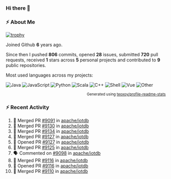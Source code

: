 ### Hi there 👋

### :zap: About Me

[![trophy](https://github-profile-trophy.vercel.app/?username=HTHou&theme=onedark)](https://github.com/ryo-ma/github-profile-trophy)
   
Joined Github **6** years ago.

Since then I pushed **806** commits, opened **28** issues, submitted **720** pull requests, received **1** stars across **5** personal projects and contributed to **9** public repositories.

Most used languages across my projects:

![Java](https://img.shields.io/static/v1?style=flat-square&label=%E2%A0%80&color=555&labelColor=%23b07219&message=Java%EF%B8%B194.4%25)
![JavaScript](https://img.shields.io/static/v1?style=flat-square&label=%E2%A0%80&color=555&labelColor=%23f1e05a&message=JavaScript%EF%B8%B11.4%25)
![Python](https://img.shields.io/static/v1?style=flat-square&label=%E2%A0%80&color=555&labelColor=%233572A5&message=Python%EF%B8%B10.7%25)
![Scala](https://img.shields.io/static/v1?style=flat-square&label=%E2%A0%80&color=555&labelColor=%23c22d40&message=Scala%EF%B8%B10.6%25)
![C++](https://img.shields.io/static/v1?style=flat-square&label=%E2%A0%80&color=555&labelColor=%23f34b7d&message=C%2B%2B%EF%B8%B10.6%25)
![Shell](https://img.shields.io/static/v1?style=flat-square&label=%E2%A0%80&color=555&labelColor=%2389e051&message=Shell%EF%B8%B10.4%25)
![Vue](https://img.shields.io/static/v1?style=flat-square&label=%E2%A0%80&color=555&labelColor=%2341b883&message=Vue%EF%B8%B10.3%25)
![Other](https://img.shields.io/static/v1?style=flat-square&label=%E2%A0%80&color=555&labelColor=%23ededed&message=Other%EF%B8%B11.2%25)

<p align="right"><sub>Generated using <a href="https://github.com/marketplace/actions/profile-readme-stats">teoxoy/profile-readme-stats</a></sub></p>


<!--![](https://github.com/HTHou/HTHou/blob/output/github-contribution-grid-snake.svg)-->

<!--![Haonan Hou's github stats](https://github-readme-stats.vercel.app/api?username=HTHou&count_private=true&show_icons=true&theme=onedark)-->

<!--![Haonan Hou's wakatime stats](https://github-readme-stats.vercel.app/api/wakatime?username=HTHou&layout=compact&theme=onedark)-->

<!--![Top Langs](https://github-readme-stats.vercel.app/api/top-langs/?username=HTHou&theme=onedark&layout=compact)-->

### :zap: Recent Activity
<!--START_SECTION:activity-->
1. 🎉 Merged PR [#9091](https://github.com/apache/iotdb/pull/9091) in [apache/iotdb](https://github.com/apache/iotdb)
2. 🎉 Merged PR [#9130](https://github.com/apache/iotdb/pull/9130) in [apache/iotdb](https://github.com/apache/iotdb)
3. 🎉 Merged PR [#9134](https://github.com/apache/iotdb/pull/9134) in [apache/iotdb](https://github.com/apache/iotdb)
4. 🎉 Merged PR [#9127](https://github.com/apache/iotdb/pull/9127) in [apache/iotdb](https://github.com/apache/iotdb)
5. 💪 Opened PR [#9127](https://github.com/apache/iotdb/pull/9127) in [apache/iotdb](https://github.com/apache/iotdb)
6. 🎉 Merged PR [#9125](https://github.com/apache/iotdb/pull/9125) in [apache/iotdb](https://github.com/apache/iotdb)
7. 🗣 Commented on [#9098](https://github.com/apache/iotdb/issues/9098) in [apache/iotdb](https://github.com/apache/iotdb)
8. 🎉 Merged PR [#9116](https://github.com/apache/iotdb/pull/9116) in [apache/iotdb](https://github.com/apache/iotdb)
9. 💪 Opened PR [#9116](https://github.com/apache/iotdb/pull/9116) in [apache/iotdb](https://github.com/apache/iotdb)
10. 🎉 Merged PR [#9110](https://github.com/apache/iotdb/pull/9110) in [apache/iotdb](https://github.com/apache/iotdb)
<!--END_SECTION:activity-->

<!--
**HTHou/HTHou** is a ✨ _special_ ✨ repository because its `README.md` (this file) appears on your GitHub profile.

Here are some ideas to get you started:

- 🔭 I’m currently working on ...
- 🌱 I’m currently learning ...
- 👯 I’m looking to collaborate on ...
- 🤔 I’m looking for help with ...
- 💬 Ask me about ...
- 📫 How to reach me: ...
- 😄 Pronouns: ...
- ⚡ Fun fact: ...
-->
